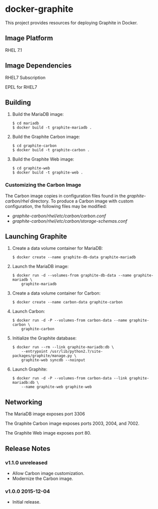 # docker-graphite

This project provides resources for deploying Graphite in Docker.

## Image Platform

RHEL 7.1

## Image Dependencies

RHEL7 Subscription

EPEL for RHEL7

## Building

 1. Build the MariaDB image:

    ```
    $ cd mariadb
    $ docker build -t graphite-mariadb .
    ```

 2. Build the Graphite Carbon image:

    ```
    $ cd graphite-carbon
    $ docker build -t graphite-carbon .
    ```

 3. Build the Graphite Web image:

    ```
    $ cd graphite-web
    $ docker build -t graphite-web .
    ```

### Customizing the Carbon Image

The Carbon image copies in configuration files found in the
*graphite-carbon/rhel* directory. To produce a Carbon image with custom
configuration, the following files may be modified:

  - *graphite-carbon/rhel/etc/carbon/carbon.conf*
  - *graphite-carbon/rhel/etc/carbon/storage-schemas.conf*

## Launching Graphite

 1. Create a data volume container for MariaDB:

    ```
    $ docker create --name graphite-db-data graphite-mariadb
    ```

 2. Launch the MariaDB image:

    ```
    $ docker run -d --volumes-from graphite-db-data --name graphite-mariadb \
        graphite-mariadb
    ```

 3. Create a data volume container for Carbon:

    ```
    $ docker create --name carbon-data graphite-carbon
    ```

 4. Launch Carbon:

    ```
    $ docker run -d -P --volumes-from carbon-data --name graphite-carbon \
        graphite-carbon
    ```

 5. Initialize the Graphite database:

    ```
    $ docker run --rm --link graphite-mariadb:db \
        --entrypoint /usr/lib/python2.7/site-packages/graphite/manage.py \
        graphite-web syncdb --noinput
    ```

 6. Launch Graphite:

    ```
    $ docker run -d -P --volumes-from carbon-data --link graphite-mariadb:db \
        --name graphite-web graphite-web
    ```

## Networking

The MariaDB image exposes port 3306

The Graphite Carbon image exposes ports 2003, 2004, and 7002.

The Graphite Web image exposes port 80.

## Release Notes

### v1.1.0 unreleased

- Allow Carbon image customization.
- Modernize the Carbon image.

### v1.0.0 2015-12-04

- Initial release.
